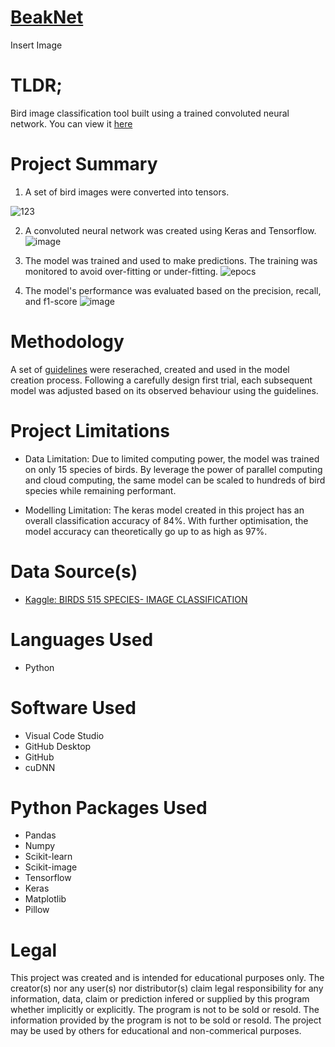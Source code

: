 # [BeakNet](https://github.com/eliaabumanneh/BeakNet/blob/main/BeakNet_main.ipynb)

Insert Image

# TLDR;

Bird image classification tool built using a trained convoluted neural network. You can view it [here](https://github.com/eliaabumanneh/BeakNet/blob/main/BeakNet_main.ipynb)

# Project Summary

1. A set of bird images were converted into tensors.

![123](https://user-images.githubusercontent.com/59853149/233221779-54fd8cc7-ce8f-4b58-9794-5b45fc630a91.png)

2. A convoluted neural network was created using Keras and Tensorflow. 
![image](https://user-images.githubusercontent.com/59853149/233220928-8a622a17-9e6e-433c-a698-9d59dcd01322.png)

3. The model was trained and used to make predictions. The training was monitored to avoid over-fitting or under-fitting. 
![epocs](https://user-images.githubusercontent.com/59853149/233222214-a97f6d4f-bdf9-4393-bb46-696828e26011.png)

4. The model's performance was evaluated based on the precision, recall, and f1-score
![image](https://user-images.githubusercontent.com/59853149/233221404-641fec2a-b76a-4a00-8710-8c000c4c648e.png)



# Methodology

A set of [guidelines](https://github.com/eliaabumanneh/BeakNet/blob/main/guidelines.txt) were reserached, created and used in the model creation process. Following a carefully design first trial, each subsequent model was adjusted based on its observed behaviour using the guidelines.

# Project Limitations
* Data Limitation: Due to limited computing power, the model was trained on only 15 species of birds. By leverage the power of parallel computing and cloud computing, the same model can be scaled to hundreds of bird species while remaining performant. 

* Modelling Limitation: The keras model created in this project has an overall classification accuracy of 84%. With further optimisation, the model accuracy can theoretically go up to as high as 97%. 

# Data Source(s)
* [Kaggle: BIRDS 515 SPECIES- IMAGE CLASSIFICATION](https://www.kaggle.com/datasets/gpiosenka/100-bird-species)


# Languages Used
* Python

# Software Used
* Visual Code Studio
* GitHub Desktop
* GitHub
* cuDNN

# Python Packages Used
* Pandas
* Numpy
* Scikit-learn
* Scikit-image
* Tensorflow 
* Keras
* Matplotlib
* Pillow


# Legal

This project was created and is intended for educational purposes only. The creator(s) nor any user(s) nor distributor(s) claim legal responsibility for any information, data, claim or prediction infered or supplied by this program whether implicitly or explicitly. The program is not to be sold or resold. The information provided by the program is not to be sold or resold. The project may be used by others for educational and non-commerical purposes.

